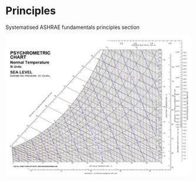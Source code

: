 # Principles	 

Systematised ASHRAE fundamentals principles section

![image info](./static/Psy_chart.jpg)
